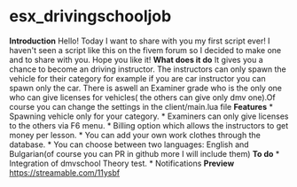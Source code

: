 # esx_drivingschooljob
**Introduction** Hello! Today I want to share with you my first script ever! I haven't seen a script like this on the fivem forum so I decided to make one and to share with you. Hope you like it! **What does it do** It gives you a chance to become an driving instructor. The instructors can only spawn the vehicle for their category for example if you are car instructor you can spawn only the car. There is aswell an Examiner grade who is the only one who can give licenses for vehicles( the others can give only dmv one).Of course you can change the settings in the client/main.lua file **Features** * Spawning vehicle only for your category. * Examiners can only give licenses to the others via F6 menu. * Billing option which allows the instructors to get money per lesson. * You can add your own work clothes through the database. * You can choose between two languages: English and Bulgarian(of course you can PR in github more  I will include them) **To do** * Integration of dmvschool Theory test. * Notifications **Preview** https://streamable.com/11ysbf
